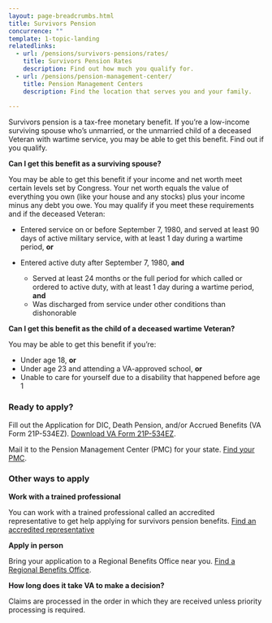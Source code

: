 ```yaml
---
layout: page-breadcrumbs.html
title: Survivors Pension
concurrence: "" 
template: 1-topic-landing
relatedlinks: 
  - url: /pensions/survivors-pensions/rates/
    title: Survivors Pension Rates
    description: Find out how much you qualify for.
  - url: /pensions/pension-management-center/
    title: Pension Management Centers
    description: Find the location that serves you and your family. 
    
---
```


<div class="va-introtext">

Survivors pension is a tax-free monetary benefit. If you’re a low-income surviving spouse who’s unmarried, or the unmarried child of a deceased Veteran with wartime service, you may be able to get this benefit. Find out if you qualify. 

</div>

<div class="feature" markdown=“1”>

**Can I get this benefit as a surviving spouse?** 

You may be able to get this benefit if your income and net worth meet certain levels set by Congress. Your net worth equals the value of everything you own (like your house and any stocks) plus your income minus any debt you owe. You may qualify if you meet these requirements and if the deceased Veteran:

- Entered service on or before September 7, 1980, and served at least 90 days of active military service, with at least 1 day during a wartime period, **or**

- Entered active duty after September 7, 1980, **and**
  - Served at least 24 months or the full period for which called or ordered to active duty, with at least 1 day during a wartime period, **and** 
  - Was discharged from service under other conditions than dishonorable

<div class="feature" markdown=“1”>

**Can I get this benefit as the child of a deceased wartime Veteran?**

You may be able to get this benefit if you’re: 
- Under age 18, **or**
- Under age 23 and attending a VA-approved school, **or**
- Unable to care for yourself due to a disability that happened before age 1

</div>

### Ready to apply? 

Fill out the Application for DIC, Death Pension, and/or Accrued Benefits (VA Form 21P-534EZ). [Download VA Form 21P-534EZ](http://vbaw.vba.va.gov/bl/20/cio/20s5/forms/VBA-21P-534EZ-ARE.pdf). 

Mail it to the Pension Management Center (PMC) for your state. [Find your PMC](/pensions/pension-management-center/). 

### Other ways to apply

**Work with a trained professional**

You can work with a trained professional called an accredited representative to get help applying for survivors pension benefits. [Find an accredited representative](/disability-benefits/apply/help/)

**Apply in person**

Bring your application to a Regional Benefits Office near you. [Find a Regional Benefits Office](/facilities/). 

**How long does it take VA to make a decision?**

Claims are processed in the order in which they are received unless priority processing is required.   
